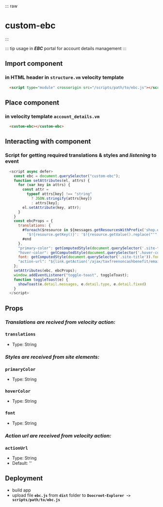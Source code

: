 ::: raw
<h1 class="heading">custom-ebc</h1>
:::

::: tip usage
in ***EBC*** portal for account details management
:::

## Import component

### in HTML header in `structure.vm` velocity template

```html
  <script type="module" crossorigin src="/scripts/path/to/ebc.js"></script>
```

## Place component

### in velocity template `account_details.vm`

```html
  <custom-ebc></custom-ebc>
```

## Interacting with component

### Script for getting required translations & styles and *listening* to event

```js
  <script async defer>
    const ebc = document.querySelector("custom-ebc");
    function setAttributes(el, attrs) {
      for (var key in attrs) {
        const attr =
          typeof attrs[key] !== "string"
            ? JSON.stringify(attrs[key])
            : attrs[key];
        el.setAttribute(key, attr);
      }
    }
    const ebcProps = {
      translations: {
        #foreach($resource in ${messages.getResourcesWithPrefix('shop.ebc.my_account')})
          '$!{resource.getKey()}': '$!{resource.getValue().replace("'", "")}',
        #end
      },
      "primary-color": getComputedStyle(document.querySelector('.site-title')).color,
      "hover-color": getComputedStyle(document.querySelector('.hover-color')).color,
      font: getComputedStyle(document.querySelector('.site-title')).fontFamily,
      "action-url": "${link.getAction('/ajax/taxfreenoncashbenefit/email')}"
    };
    setAttributes(ebc, ebcProps);
    window.addEventListener("toggle-toast", toggleToast);
    function toggleToast(e) {
      showToast(e.detail.messages, e.detail.type, e.detail.fixed)
    }
  </script>
```

## Props

### ***Translations are recived from velocity action:***

### **`translations`**

- Type: String

### ***Styles are received from site elements:***

### **`primaryColor`**

- Type: String

### **`hoverColor`**

- Type: String

### **`font`**

- Type: String

### ***Action url are received from velocity action:***

### **`actionUrl`**

- Type: String
- Default: ''

## Deployment

- build app
- upload file **`ebc.js`** from **`dist`** folder to **`Doocroot-Explorer -> scripts/path/to/ebc.js`**
